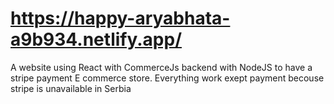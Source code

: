# https://happy-aryabhata-a9b934.netlify.app/

A website using React with CommerceJs backend with NodeJS to have a stripe payment E commerce store. Everything work exept payment becouse stripe is unavailable in Serbia
